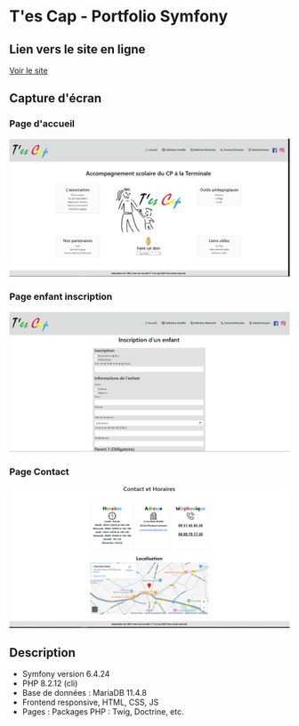# T'es Cap - Portfolio Symfony



## Lien vers le site en ligne
[Voir le site](https://tescap29.fr/accueil)

## Capture d'écran

### Page d'accueil
![Accueil](screenshots/accueil.PNG)

### Page enfant inscription
![Projets](screenshots/enfant-inscription.PNG)

### Page Contact
![Contact](screenshots/Contact.PNG)


## Description
- Symfony version 6.4.24
- PHP 8.2.12 (cli)
- Base de données : MariaDB 11.4.8
- Frontend responsive, HTML, CSS, JS
- Pages : Packages PHP : Twig, Doctrine, etc.
  
